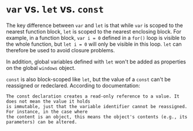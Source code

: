 # `var` vs. `let` vs. `const`

The key difference between `var` and `let` is that while `var` is scoped to the nearest function block, `let` is scoped to the nearest enclosing block. For example, in a function block, `var i = 0` defined in a `for()` loop is visible to the whole function, but `let i = 0` will only be visible in this loop. `let` can therefore be used to avoid closure problems.

In addition, global variables defined with `let` won't be added as properties on the global `windows` object.

`const` is also block-scoped like `let`, but the value of a `const` can't be reassigned or redeclared. According to documentation:

```
The const declaration creates a read-only reference to a value. It does not mean the value it holds  
is immutable, just that the variable identifier cannot be reassigned. For instance, in the case where  
the content is an object, this means the object's contents (e.g., its parameters) can be altered.
```
